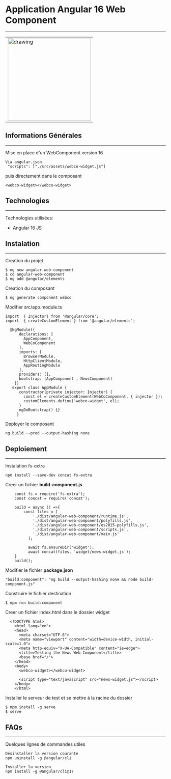 ﻿## <h1>Application Angular 16 Web Component </h1>
***
<table>
  <tr>
    <td><img src="https://www.mag-corp.com/wp-content/uploads/2021/08/angular.png" alt="drawing" height="260px"/></td>
  </tr>
</table>

## Informations Générales
***
Mise en place d'un WebComponent version 16 <br>
```
Via angular.json
 "scripts": ["./src/assets/webco-widget.js"]
```
puis directement dans le composant
```
<webco-widget></webco-widget>
```
## Technologies
***
Technologies utilisées:
* Angular 16 JS
  
## Instalation
***
Creation du projet
```
$ ng new angular-web-component
$ cd angular-web-component
$ ng add @angular/elements
```
Creation du composant
```
$ ng generate component webco
```
Modifier src/app.module.ts
```
import  { Injector} from '@angular/core';
import  { createCustomElement } from '@angular/elements';

  @NgModule({ 
      declarations: [
        AppComponent,
        WebCoComponent
      ],
      imports: [
        BrowserModule,
        HttpClientModule,
        AppRoutingModule
      ],
      providers: [],
      bootstrap: [AppComponent , NewsComponent]
    })
   export class AppModule {
      constructor(private injector: Injector) {
        const el = createCustomElement(WebCoComponent, { injector });
        customElements.define('webco-widget', el);
      }
      ngDoBootstrap() {}
     }

```
Deployer le composant
```
ng build --prod --output-hashing none
```
## Deploiement
***
Instalation fs-extra
```
npm install --save-dev concat fs-extra
```
Creer un fichier **build-component.js**
```
    const fs = require('fs-extra');
    const concat = require('concat');
    
    build = async () =>{
        const files = [
            './dist/angular-web-component/runtime.js',
            './dist/angular-web-component/polyfills.js',
            './dist/angular-web-component/es2015-polyfills.js',
            './dist/angular-web-component/scripts.js',
            './dist/angular-web-component/main.js'
          ];
        
          await fs.ensureDir('widget');
          await concat(files, 'widget/news-widget.js');
    }
    build();
```
Modifier le fichier **package.json**
```
"build:component": "ng build --output-hashing none && node build-component.js"
```
Construire le fichier destination
```
$ npm run build:component
```
Creer un fichier index.html dans le dossier widget
```
  <!DOCTYPE html>
    <html lang="en">
    <head>
      <meta charset="UTF-8">
      <meta name="viewport" content="width=device-width, initial-scale=1.0">
      <meta http-equiv="X-UA-Compatible" content="ie=edge">
      <title>Testing the News Web Component</title>
      <base href="/">
    </head>
    <body>
      <webco-widget></webco-widget>
      
      <script type="text/javascript" src="news-widget.js"></script>
    </body>
    </html>
```
Installer le serveur de test et se mettre à la racine du dossier
```
$ npm install -g serve
$ serve
```

## FAQs
***
Quelques lignes de commandes utiles<br>
```
Désinstaller la version courante
npm uninstall -g @angular/cli

Installer la version
npm install -g @angular/cli@17

```

